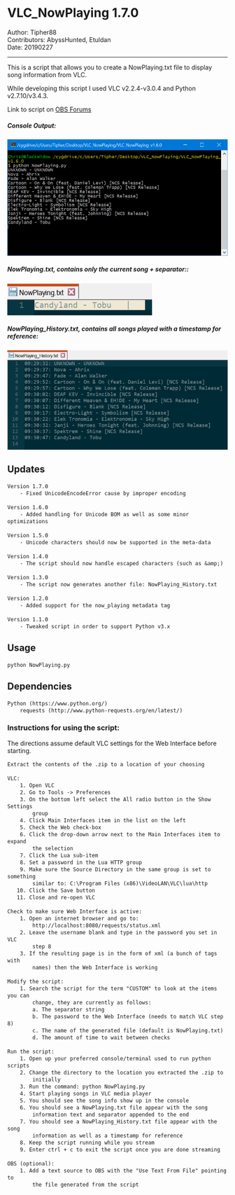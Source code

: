 # VLC_NowPlaying 1.7.0

Author:         Tipher88  
Contributors:   AbyssHunted, Etuldan  
Date:           20190227

---

This is a script that allows you to create a NowPlaying.txt file to display song
    information from VLC.

While developing this script I used VLC v2.2.4-v3.0.4 and Python v2.7.10/v3.4.3.

Link to script on [OBS Forums](https://obsproject.com/forum/resources/vlc-nowplaying.244/)

##### Console Output:
![Console Output](docs/screenshots/Console.PNG)

##### NowPlaying.txt, contains only the current song + separator::
![NowPlaying](docs/screenshots/NowPlaying.PNG)

##### NowPlaying_History.txt, contains all songs played with a timestamp for reference:
![NowPlaying History](docs/screenshots/NowPlaying_History.PNG)

## Updates
    
    Version 1.7.0
        - Fixed UnicodeEncodeError cause by improper encoding
    
    Version 1.6.0
        - Added handling for Unicode BOM as well as some minor optimizations
    
    Version 1.5.0
        - Unicode characters should now be supported in the meta-data
        
    Version 1.4.0
        - The script should now handle escaped characters (such as &amp;)
        
    Version 1.3.0
        - The script now generates another file: NowPlaying_History.txt
        
    Version 1.2.0
        - Added support for the now_playing metadata tag
        
    Version 1.1.0
        - Tweaked script in order to support Python v3.x
## Usage
    python NowPlaying.py

## Dependencies
    Python (https://www.python.org/)
        requests (http://www.python-requests.org/en/latest/)

### Instructions for using the script:

The directions assume default VLC settings for the Web Interface before starting.

    Extract the contents of the .zip to a location of your choosing

    VLC:
        1. Open VLC
        2. Go to Tools -> Preferences
        3. On the bottom left select the All radio button in the Show Settings
            group
        4. Click Main Interfaces item in the list on the left
        5. Check the Web check-box
        6. Click the drop-down arrow next to the Main Interfaces item to expand
            the selection
        7. Click the Lua sub-item
        8. Set a password in the Lua HTTP group
        9. Make sure the Source Directory in the same group is set to something
            similar to: C:\Program Files (x86)\VideoLAN\VLC\lua\http
       10. Click the Save button
       11. Close and re-open VLC
    
    Check to make sure Web Interface is active:
        1. Open an internet browser and go to:
            http://localhost:8080/requests/status.xml
        2. Leave the username blank and type in the password you set in VLC
            step 8
        3. If the resulting page is in the form of xml (a bunch of tags with
            names) then the Web Interface is working
    
    Modify the script:
        1. Search the script for the term "CUSTOM" to look at the items you can
            change, they are currently as follows:
            a. The separator string
            b. The password to the Web Interface (needs to match VLC step 8)
            c. The name of the generated file (default is NowPlaying.txt)
            d. The amount of time to wait between checks
    
    Run the script:
        1. Open up your preferred console/terminal used to run python scripts
        2. Change the directory to the location you extracted the .zip to
            initially
        3. Run the command: python NowPlaying.py
        4. Start playing songs in VLC media player
        5. You should see the song info show up in the console
        6. You should see a NowPlaying.txt file appear with the song
            information text and separator appended to the end
        7. You should see a NowPlaying_History.txt file appear with the song
            information as well as a timestamp for reference
        8. Keep the script running while you stream
        9. Enter ctrl + c to exit the script once you are done streaming
    
    OBS (optional):
        1. Add a text source to OBS with the "Use Text From File" pointing to
            the file generated from the script
